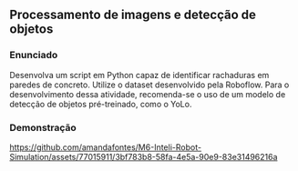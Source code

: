 <h2>Processamento de imagens e detecção de objetos</h2>

<h3>Enunciado</h3>

<p>Desenvolva um script em Python capaz de identificar rachaduras em paredes de concreto. Utilize o dataset desenvolvido pela Roboflow. Para o desenvolvimento dessa atividade, recomenda-se o uso de um modelo de detecção de objetos pré-treinado, como o YoLo.</p>

<h3>Demonstração</h3>

https://github.com/amandafontes/M6-Inteli-Robot-Simulation/assets/77015911/3bf783b8-58fa-4e5a-90e9-83e31496216a
